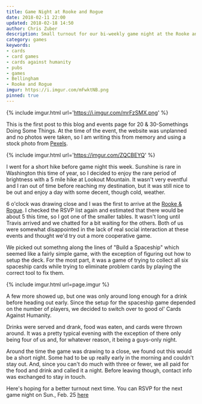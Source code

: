 ```yaml
---
title: Game Night at Rooke and Rogue
date: 2018-02-11 22:00
updated: 2018-02-18 14:50
author: Chris Zuber
description: Small turnout for our bi-weekly game night at the Rooke and Rogue
category: games
keywords:
- cards
- card games
- cards against humanity
- pubs
- games
- Bellingham
- Rooke and Rogue
imgur: https://i.imgur.com/mFwktNB.png
pinned: true
---
```

{% include imgur.html url='https://i.imgur.com/mrFzSMX.png' %}

This is the first post to this blog and events page for 20 & 30-Somethings Doing Some Things.
At the time of the event, the website was unplanned and no photos were taken, so
I am writing this from memory and using a stock photo from [Pexels](https://www.pexels.com/).

{% include imgur.html url='https://imgur.com/ZQCBEYQ' %}

I went for a short hike before game night this week. Sunshine is rare in Washington
this time of year, so I decided to enjoy the rare period of brightness with a 5
mile hike at Lookout Mountain. It wasn't very eventful and I ran out of time before
reaching my destination, but it was still nice to be out and enjoy a day with
some decent, though cold, weather.

6 o'clock was drawing close and I was the first to arrive at the [Rooke & Rogue](https://www.rookandrogue.com/).
I checked the RSVP list again and estimated that there would be about 5 this time,
so I got one of the smaller tables. It wasn't long until Travis arrived and we
chatted for a bit waiting for the others. Both of us were somewhat disappointed
in the lack of real social interaction at these events and thought we'd try
out a more cooperative game.

We picked out somethng along the lines of "Build a Spaceship" which seemed like
a fairly simple game, with the exception of figuring out how to setup the deck.
For the most part, it was a game of trying to collect all six spaceship cards
while trying to eliminate problem cards by playing the correct tool to fix them.

{% include imgur.html url=page.imgur %}

A few more showed up, but one was only around long enough for a drink before
heading out early. Since the setup for the spaceship game depended on the number
of players, we decided to switch over to good ol' Cards Against Humanity.

Drinks were served and drank, food was eaten, and cards were thrown around. It was
a pretty typical evening with the exception of there only being four of us and,
for whatever reason, it being a guys-only night.

Around the time the game was drawing to a close, we found out this would be a
short night. Some had to be up really early in the morning and couldn't stay out.
And, since you can't do much with three or fewer, we all paid for the food and
drink and called it a night. Before leaving though, contact info was exchanged to
stay in touch.

Here's hoping for a better turnout next time. You can RSVP for the next game
night on <time datetime="2018-02-25">Sun., Feb. 25</time> [here](https://www.meetup.com/20-30-Somethings-Doing-Some-Things/events/247857268/)
